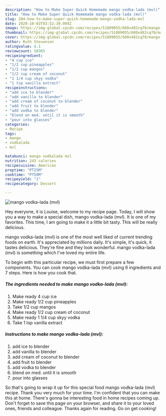 ```yaml
---
description: "How to Make Super Quick Homemade mango vodka-lada (mvl)"
title: "How to Make Super Quick Homemade mango vodka-lada (mvl)"
slug: 284-how-to-make-super-quick-homemade-mango-vodka-lada-mvl
date: 2020-10-03T03:52:39.094Z
image: https://img-global.cpcdn.com/recipes/51809055/680x482cq70/mango-vodka-lada-mvl-recipe-main-photo.jpg
thumbnail: https://img-global.cpcdn.com/recipes/51809055/680x482cq70/mango-vodka-lada-mvl-recipe-main-photo.jpg
cover: https://img-global.cpcdn.com/recipes/51809055/680x482cq70/mango-vodka-lada-mvl-recipe-main-photo.jpg
author: Ruth Stevenson
ratingvalue: 4.1
reviewcount: 10365
recipeingredient:
- "4 cup ice"
- "1/2 cup pineapples"
- "1/2 cup mangos"
- "1/2 cup cream of coconut"
- "1 1/4 cup skyy vodka"
- "1 tsp vanilla extract"
recipeinstructions:
- "add ice to blender"
- "add vanilla to blender"
- "add cream of coconut to blender"
- "add fruit to blender"
- "add vodka to blender"
- "blend on med. until it is smooth"
- "pour into glasses"
categories:
- Recipe
tags:
- mango
- vodkalada
- mvl

katakunci: mango vodkalada mvl 
nutrition: 243 calories
recipecuisine: American
preptime: "PT25M"
cooktime: "PT59M"
recipeyield: "1"
recipecategory: Dessert

---
```



![mango vodka-lada (mvl)](https://img-global.cpcdn.com/recipes/51809055/680x482cq70/mango-vodka-lada-mvl-recipe-main-photo.jpg)

Hey everyone, it is Louise, welcome to my recipe page. Today, I will show you a way to make a special dish, mango vodka-lada (mvl). It is one of my favorites. This time, I am going to make it a little bit tasty. This will be really delicious.



mango vodka-lada (mvl) is one of the most well liked of current trending foods on earth. It's appreciated by millions daily. It's simple, it's quick, it tastes delicious. They're fine and they look wonderful. mango vodka-lada (mvl) is something which I've loved my entire life.


To begin with this particular recipe, we must first prepare a few components. You can cook mango vodka-lada (mvl) using 6 ingredients and 7 steps. Here is how you cook that.

<!--inarticleads1-->

##### The ingredients needed to make mango vodka-lada (mvl):

1. Make ready 4 cup ice
1. Make ready 1/2 cup pineapples
1. Take 1/2 cup mangos
1. Make ready 1/2 cup cream of coconut
1. Make ready 1 1/4 cup skyy vodka
1. Take 1 tsp vanilla extract




<!--inarticleads2-->

##### Instructions to make mango vodka-lada (mvl):

1. add ice to blender
1. add vanilla to blender
1. add cream of coconut to blender
1. add fruit to blender
1. add vodka to blender
1. blend on med. until it is smooth
1. pour into glasses




So that's going to wrap it up for this special food mango vodka-lada (mvl) recipe. Thank you very much for your time. I'm confident that you can make this at home. There's gonna be interesting food in home recipes coming up. Don't forget to save this page on your browser, and share it to your loved ones, friends and colleague. Thanks again for reading. Go on get cooking!
